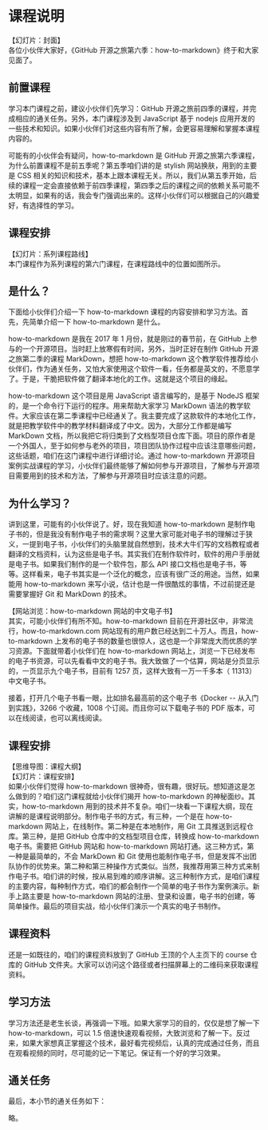 # 课程说明

【幻灯片：封面】  
各位小伙伴大家好，《GitHub 开源之旅第六季：how-to-markdown》终于和大家见面了。

## 前置课程

学习本门课程之前，建议小伙伴们先学习：GitHub 开源之旅前四季的课程，并完成相应的通关任务。另外，本门课程涉及到 JavaScript 基于 nodejs 应用开发的一些技术和知识。如果小伙伴们对这些内容有所了解，会更容易理解和掌握本课程内容的。

可能有的小伙伴会有疑问，how-to-markdown 是 GitHub 开源之旅第六季课程，为什么前置课程不是前五季呢？第五季咱们讲的是 stylish 网站换肤，用到的主要是 CSS 相关的知识和技术，基本上跟本课程无关。所以，我们从第五季开始，后续的课程一定会直接依赖于前四季课程，第四季之后的课程之间的依赖关系可能不太明显，如果有的话，我会专门强调出来的。这样小伙伴们可以根据自己的兴趣爱好，有选择性的学习。

## 课程安排

【幻灯片：系列课程路线】  
本门课程作为系列课程的第六门课程，在课程路线中的位置如图所示。

## 是什么？

下面给小伙伴们介绍一下 how-to-markdown 课程的内容安排和学习方法。首先，先简单介绍一下 how-to-markdown 是什么。

how-to-markdown 是我在 2017 年 1 月份，就是刚过的春节前，在 GitHub 上参与的一个开源项目。当时赶上放寒假有时间，另外，当时正好在制作 GitHub 开源之旅第二季的课程 MarkDown，想把 how-to-markdown 这个教学软件推荐给小伙伴们，作为通关任务，又怕大家使用这个软件一看，任务都是英文的，不愿意学了。于是，干脆把软件做了翻译本地化的工作。这就是这个项目的缘起。

how-to-markdown 这个项目是用 JavaScript 语言编写的，是基于 NodeJS 框架的，是一个命令行下运行的程序。用来帮助大家学习 MarkDown 语法的教学软件。大家应该在第二季课程中已经通关了。我主要完成了这款软件的本地化工作，就是把教学软件中的教学材料翻译成了中文。因为，大部分工作都是编写 MarkDown 文档，所以我把它将归类到了文档型项目仓库下面。项目的原作者是一个外国人，至于如何参与老外的项目，项目团队协作过程中应该注意哪些问题，这些话题，咱们在这门课程中进行详细讨论。通过 how-to-markdown 开源项目案例实战课程的学习，小伙伴们最终能够了解如何参与开源项目，了解参与开源项目需要用到的技术和方法，了解参与开源项目时应该注意的问题。


## 为什么学习？

讲到这里，可能有的小伙伴说了。好，现在我知道 how-to-markdown 是制作电子书的，但是我没有制作电子书的需求啊？这里大家可能对电子书的理解过于狭义，一提到电子书，小伙伴们的头脑里就自然想到，技术大牛们写的文档教程或者翻译的文档资料，认为这些是电子书。其实我们在制作软件时，软件的用户手册就是电子书。如果我们制作的是一个软件包，那么 API 接口文档也是电子书，等等。这样看来，电子书其实是一个泛化的概念，应该有很广泛的用途。当然，如果能用 how-to-markdown 来写小说，估计也是一件很酷炫的事情，不过前提还是需要掌握好 Git 和 MarkDown 的技术。

【网站浏览：how-to-markdown 网站的中文电子书】  
其实，可能小伙伴们有所不知。how-to-markdown 目前在开源社区中，非常流行，how-to-markdown.com 网站现有的用户数已经达到二十万人。而且，how-to-markdown 上发布的电子书的数量也很惊人，这也是一个非常庞大而优质的学习资源。下面就带着小伙伴们在 how-to-markdown 网站上，浏览一下已经发布的电子书资源，可以先看看中文的电子书。我大致做了一个估算，网站是分页显示的，一页显示九个电子书，目前有 1257 页，这样大致有一万一千多本（ 11313）中文电子书。

接着，打开几个电子书看一眼，比如排名最高前的这个电子书《Docker -- 从入门到实践》，3266 个收藏，1008 个订阅。而且你可以下载电子书的 PDF 版本，可以在线阅读，也可以离线阅读。

## 课程安排

【思维导图：课程大纲】  
【幻灯片：课程安排】  
如果小伙伴们觉得 how-to-markdown 很神奇，很有趣，很好玩。想知道这是怎么做到的？咱们这门课程就给小伙伴们揭开 how-to-markdown 的神秘面纱。其实，how-to-markdown 用到的技术并不复杂。咱们一块看一下课程大纲，现在讲解的是课程说明部分。制作电子书的方式，有三种，一个是在 how-to-markdown 网站上，在线制作。第二种是在本地制作，用 Git 工具推送到远程仓库。第三种，是把 GitHub 仓库中的文档型项目仓库，转换成 how-to-markdown 电子书。需要把 GitHub 网站和 how-to-markdown 网站打通。这三种方式，第一种是最简单的，不会 MarkDown 和 Git 使用也能制作电子书，但是发挥不出团队协作的优势来。第二种和第三种操作方式类似。当然，我推荐用第三种方式来制作电子书。咱们讲的时候，按从易到难的顺序讲解。这三种制作方式，是咱们课程的主要内容，每种制作方式，咱们的都会制作一个简单的电子书作为案例演示。新手上路主要是 how-to-markdown 网站的注册、登录和设置，电子书的创建，等简单操作。最后的项目实战，给小伙伴们演示一个真实的电子书制作。

## 课程资料

还是一如既往的，咱们的课程资料放到了 GitHub 王顶的个人主页下的 course 仓库的 GitHub 文件夹。大家可以访问这个路径或者扫描屏幕上的二维码来获取课程资料。

## 学习方法

学习方法还是老生长谈，再强调一下哦。如果大家学习的目的，仅仅是想了解一下 how-to-markdown，可以 1.5 倍速快速观看视频，大致浏览和了解一下。反过来，如果大家想真正掌握这个技术，最好看完视频后，认真的完成通过任务，而且在观看视频的同时，尽可能的记一下笔记。保证有一个好的学习效果。

## 通关任务

最后，本小节的通关任务如下：

略。

